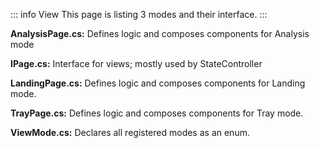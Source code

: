 ::: info View
This page is listing 3 modes and their interface.
:::

**AnalysisPage.cs:** Defines logic and composes components for Analysis mode

**IPage.cs:** Interface for views; mostly used by StateController

**LandingPage.cs:** Defines logic and composes components for Landing mode.

**TrayPage.cs:** Defines logic and composes components for Tray mode.

**ViewMode.cs:** Declares all registered modes as an enum.
